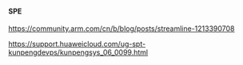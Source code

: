 #### SPE
https://community.arm.com/cn/b/blog/posts/streamline-1213390708

https://support.huaweicloud.com/ug-spt-kunpengdevps/kunpengsys_06_0099.html
